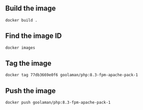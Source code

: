 ## Build the image
```docker build .```

## Find the image ID
```docker images```

## Tag the image
```docker tag 77db3669e0f6 goolaman/php:8.3-fpm-apache-pack-1```

## Push the image
```docker push goolaman/php:8.3-fpm-apache-pack-1```
